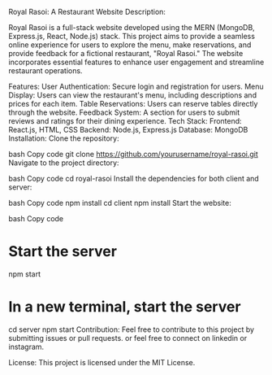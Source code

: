 Royal Rasoi: A Restaurant Website
Description:

Royal Rasoi is a full-stack website developed using the MERN (MongoDB, Express.js, React, Node.js) stack. This project aims to provide a seamless online experience for users to explore the menu, make reservations, and provide feedback for a fictional restaurant, "Royal Rasoi." The website incorporates essential features to enhance user engagement and streamline restaurant operations.

Features:
User Authentication: Secure login and registration for users.
Menu Display: Users can view the restaurant's menu, including descriptions and prices for each item.
Table Reservations: Users can reserve tables directly through the website.
Feedback System: A section for users to submit reviews and ratings for their dining experience.
Tech Stack:
Frontend: React.js, HTML, CSS
Backend: Node.js, Express.js
Database: MongoDB
Installation:
Clone the repository:

bash
Copy code
git clone https://github.com/yourusername/royal-rasoi.git
Navigate to the project directory:

bash
Copy code
cd royal-rasoi
Install the dependencies for both client and server:

bash
Copy code
npm install
cd client
npm install
Start the website:

bash
Copy code
# Start the server
npm start

# In a new terminal, start the server
cd server
npm start
Contribution:
Feel free to contribute to this project by submitting issues or pull requests.
or feel free to connect on linkedin or instagram.

License:
This project is licensed under the MIT License.
